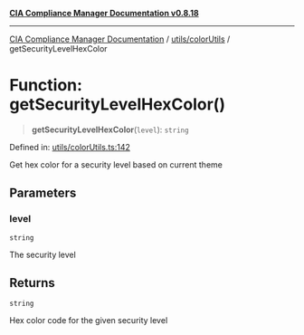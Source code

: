 [**CIA Compliance Manager Documentation v0.8.18**](../../../README.md)

***

[CIA Compliance Manager Documentation](../../../modules.md) / [utils/colorUtils](../README.md) / getSecurityLevelHexColor

# Function: getSecurityLevelHexColor()

> **getSecurityLevelHexColor**(`level`): `string`

Defined in: [utils/colorUtils.ts:142](https://github.com/Hack23/cia-compliance-manager/blob/509f2f6138f4e24aa7fe1ae9432ec1ccefbe5f32/src/utils/colorUtils.ts#L142)

Get hex color for a security level based on current theme

## Parameters

### level

`string`

The security level

## Returns

`string`

Hex color code for the given security level
